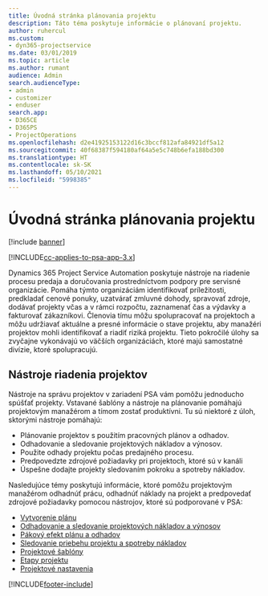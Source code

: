```yaml
---
title: Úvodná stránka plánovania projektu
description: Táto téma poskytuje informácie o plánovaní projektu.
author: ruhercul
ms.custom:
- dyn365-projectservice
ms.date: 03/01/2019
ms.topic: article
ms.author: rumant
audience: Admin
search.audienceType:
- admin
- customizer
- enduser
search.app:
- D365CE
- D365PS
- ProjectOperations
ms.openlocfilehash: d2e41925153122d16c3bccf812afa84921df5a12
ms.sourcegitcommit: 40f68387f594180af64a5e5c748b6efa188bd300
ms.translationtype: HT
ms.contentlocale: sk-SK
ms.lasthandoff: 05/10/2021
ms.locfileid: "5998385"
---
```

# <a name="project-planning-home-page"></a>Úvodná stránka plánovania projektu

[!include [banner](../includes/psa-now-project-operations.md)]

[!INCLUDE[cc-applies-to-psa-app-3.x](../includes/cc-applies-to-psa-app-3x.md)]

Dynamics 365 Project Service Automation poskytuje nástroje na riadenie procesu predaja a doručovania prostredníctvom podpory pre servisné organizácie. Pomáha týmto organizáciám identifikovať príležitosti, predkladať cenové ponuky, uzatvárať zmluvné dohody, spravovať zdroje, dodávať projekty včas a v rámci rozpočtu, zaznamenať čas a výdavky a fakturovať zákazníkovi. Členovia tímu môžu spolupracovať na projektoch a môžu udržiavať aktuálne a presné informácie o stave projektu, aby manažéri projektov mohli identifikovať a riadiť riziká projektu. Tieto pokročilé úlohy sa zvyčajne vykonávajú vo väčších organizáciách, ktoré majú samostatné divízie, ktoré spolupracujú.

## <a name="project-management-tools"></a>Nástroje riadenia projektov

Nástroje na správu projektov v zariadení PSA vám pomôžu jednoducho spúšťať projekty. Vstavané šablóny a nástroje na plánovanie pomáhajú projektovým manažérom a tímom zostať produktívni. Tu sú niektoré z úloh, sktorými nástroje pomáhajú:

- Plánovanie projektov s použitím pracovných plánov a odhadov.
- Odhadovanie a sledovanie projektových nákladov a výnosov.
- Použite odhady projektu počas predajného procesu.
- Predpovedzte zdrojové požiadavky pri projektoch, ktoré sú v kanáli
- Úspešne dodajte projekty sledovaním pokroku a spotreby nákladov.

Nasledujúce témy poskytujú informácie, ktoré pomôžu projektovým manažérom odhadnúť prácu, odhadnúť náklady na projekt a predpovedať zdrojové požiadavky pomocou nástrojov, ktoré sú podporované v PSA:

- [Vytvorenie plánu](project-creating.md)
- [Odhadovanie a sledovanie projektových nákladov a výnosov](project-estimating.md)
- [Pákový efekt plánu a odhadov](project-leveraging.md)
- [Sledovanie priebehu projektu a spotreby nákladov](project-tracking.md)
- [Projektové šablóny](project-templates.md)
- [Etapy projektu](project-stages.md)
- [Projektové nastavenia](project-settings.md)


[!INCLUDE[footer-include](../includes/footer-banner.md)]